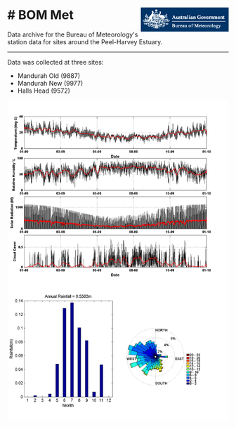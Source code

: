 # # BOM Met   <img src="https://github.com/AquaticEcoDynamics/Peel_ARC/blob/master/Images/Logos/bom.gif" align="right">

Data archive for the Bureau of Meteorology's station data for sites around the Peel-Harvey Estuary.

---

Data was collected at three sites:

- Mandurah Old (9887)
- Mandurah New (9977)
- Halls Head (9572)



<img src="https://github.com/AquaticEcoDynamics/Peel_ARC/blob/master/Images/BOM.png">
